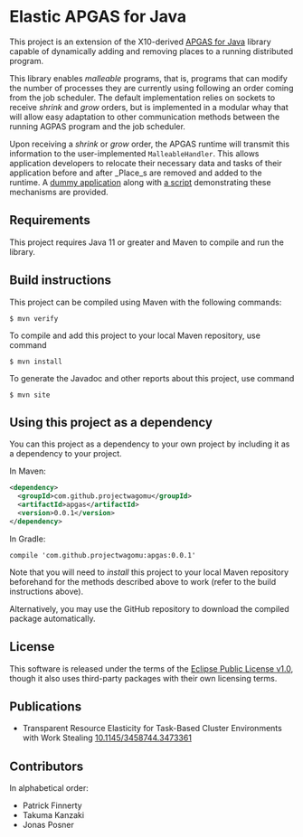 # Elastic APGAS for Java

This project is an extension of the X10-derived [APGAS for Java](https://github.com/x10-lang/apgas) library capable of dynamically adding and removing places to a running distributed program.

This library enables _malleable_ programs, that is, programs that can modify the number of processes they are currently using following an order coming from the job scheduler. The default implementation relies on sockets to receive _shrink_ and _grow_ orders, but is implemented in a modular whay that will allow easy adaptation to other communication methods between the running AGPAS program and the job scheduler.

Upon receiving a _shrink_ or _grow_ order, the APGAS runtime will transmit this information to the user-implemented `MalleableHandler`. This allows application developers to relocate their necessary data and tasks of their application before and after _Place_s are removed and added to the runtime. A [dummy application](src/main/java/apgas/impl/elastic/DummyApplication) along with [a script](bin/) demonstrating these mechanisms are provided.

## Requirements

This project requires Java 11 or greater and Maven to compile and run the library.

## Build instructions

This project can be compiled using Maven with the following commands:

```shell
$ mvn verify
```

To compile and add this project to your local Maven repository, use command

```shell
$ mvn install
```

To generate the Javadoc and other reports about this project, use command

```shell
$ mvn site
```

## Using this project as a dependency

You can this project as a dependency to your own project by including it as a dependency to your project.

In Maven:

```xml
<dependency>
  <groupId>com.github.projectwagomu</groupId>
  <artifactId>apgas</artifactId>
  <version>0.0.1</version>
</dependency>
```

In Gradle:

```
compile 'com.github.projectwagomu:apgas:0.0.1'
```

Note that you will need to *install* this project to your local Maven repository beforehand for the methods described above to work (refer to the build instructions above).

Alternatively, you may use the GitHub repository to download the compiled package automatically.

## License

This software is released under the terms of the [Eclipse Public License v1.0](LICENSE.txt), though it also uses third-party packages with their own licensing terms.

## Publications

- Transparent Resource Elasticity for Task-Based Cluster Environments with Work Stealing [10.1145/3458744.3473361](https://doi.org/10.1145/3458744.3473361)

## Contributors

In alphabetical order:

- Patrick Finnerty
- Takuma Kanzaki
- Jonas Posner
